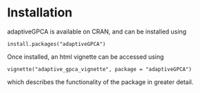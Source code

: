 # Installation

adaptiveGPCA is available on CRAN, and can be installed using
```
install.packages("adaptiveGPCA")
```

Once installed, an html vignette can be accessed using
```
vignette("adaptive_gpca_vignette", package = "adaptiveGPCA")
```
which describes the functionality of the package in greater detail.
